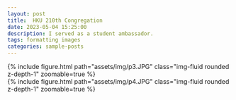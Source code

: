 ```yaml
---
layout: post
title:  HKU 210th Congregation
date: 2023-05-04 15:25:00
description: I served as a student ambassador.
tags: formatting images
categories: sample-posts
---
```

<div class="row mt-3">
    <div class="col-sm mt-3 mt-md-0">
        {% include figure.html path="assets/img/p3.JPG" class="img-fluid rounded z-depth-1" zoomable=true %}
    </div>
    <div class="col-sm mt-3 mt-md-0">
        {% include figure.html path="assets/img/p4.JPG" class="img-fluid rounded z-depth-1" zoomable=true %}
    </div>
</div>
